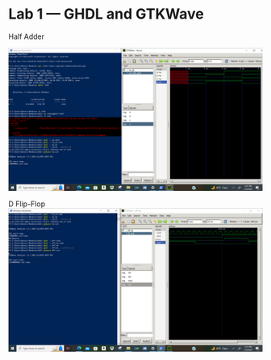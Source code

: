 # Lab 1 — GHDL and GTKWave

Half Adder 

![image](https://github.com/gmendoza03/EE-322/blob/main/labs/pictures/Screenshot%20(82).png)

D Flip-Flop
![image](https://github.com/gmendoza03/EE-322/blob/main/labs/pictures/Screenshot%20(83).png)


